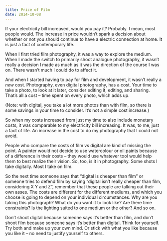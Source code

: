 ```yaml
---
title: Price of Film
date: 2014-10-08
---
```


If your electricity bill increased, would you pay it? Probably. I mean, most people would. The increase in price wouldn’t spark a decision about whether or not you should continue to have a electric connection at home. It is just a fact of contemporary life.

When I first tried film photography, it was a way to explore the medium. When I made the switch to primarily shoot analogue photography, it wasn’t really a decision I made as much as it was the direction of the course I was on. There wasn’t much I could do to affect it.

And when I started having to pay for film and development, it wasn’t really a _new_ cost. Photography, even digital photography, has a cost. Your time to take a photo, to look at it later, consider editing it, editing, and sharing. That’s all a cost – time spent on every photo, which adds up.

(Note: with digital, you take a lot more photos than with film, so there is some savings in your time to consider. It’s not a simple cost increase.)

So when my costs increased from just my time to also include monetary costs, it was comparable to my electricity bill increasing. It was, to me, just a fact of life. An increase in the cost to do my photography that I could not avoid.

People who compare the costs of film vs digital are kind of missing the point. A painter would not decide to use watercolour or oil paints because of a difference in their costs – they would use whatever tool would help them to best realize their vision. So, too, is it in photography. Some shots I take digitally. Most I take on film.

So the next time someone says that “digital is cheaper than film” or someone tries to defend film by saying “digital isn’t really cheaper than film, considering X Y and Z”, remember that these people are talking out their own asses. The costs are different for the different mediums, and which you choose is going to depend on your individual circumstances. Why are you taking this photograph? What do you want it to look like? Are there time constraints? Is the lighting suited to one medium or the other? And so on.

Don’t shoot digital because someone says it’s better than film, and don’t shoot film because someone says it’s better than digital. Think for yourself. Try both and make up your own mind. Or stick with what you like because you like it – no need to justify yourself to others.
